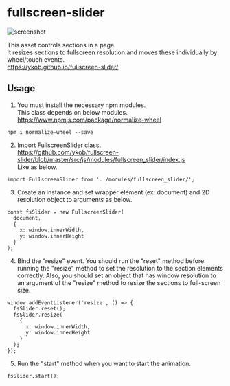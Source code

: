 # fullscreen-slider

![screenshot](screenshot.gif)

This asset controls sections in a page.  
It resizes sections to fullscreen resolution and moves these individually by wheel/touch events.  
https://ykob.github.io/fullscreen-slider/

## Usage

1. You must install the necessary npm modules.  
This class depends on below modules.  
https://www.npmjs.com/package/normalize-wheel

```
npm i normalize-wheel --save
```

2. Import FullscreenSlider class.  
https://github.com/ykob/fullscreen-slider/blob/master/src/js/modules/fullscreen_slider/index.js  
Like as below.

```
import FullscreenSlider from '../modules/fullscreen_slider/';
```

3. Create an instance and set wrapper element (ex: document) and 2D resolution object to arguments as below.

```
const fsSlider = new FullscreenSlider(
  document,
  {
    x: window.innerWidth,
    y: window.innerHeight
  }
);
```

4. Bind the "resize" event. You should run the "reset" method before running the "resize" method to set the resolution to the section elements correctly. Also, you should set an object that has window resolution to an argument of the "resize" method to resize the sections to full-screen size.

```
window.addEventListener('resize', () => {
  fsSlider.reset();
  fsSlider.resize(
    {
      x: window.innerWidth,
      y: window.innerHeight
    }
  );
});
```

5. Run the "start" method when you want to start the animation.

```
fsSlider.start();
```
